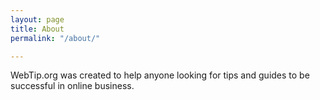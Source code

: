 ```yaml
---
layout: page
title: About
permalink: "/about/"

---
```

WebTip.org was created to help anyone looking for tips and guides to be successful in online business.